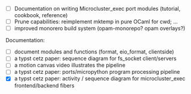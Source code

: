 - [ ] Documentation on writing Microcluster_exec port modules (tutorial, cookbook, reference)
- [ ] Prune capabilities: reimplement mktemp in pure OCaml for cwd; ...
- [ ] improved monorero build system (opam-monorepo? opam overlays?)

Documentation:
- [ ] document modules and functions (format, eio_format, clientside)
- [ ] a typst cetz paper: sequence diagram for fs_socket client/servers
- [ ] a motion canvas video illustrates the pipeline
- [ ] a typst cetz paper: ports/micropython program processing pipeline
- [x] a typst cetz paper: activity / sequence diagram for microcluster_exec frontend/backend fibers
